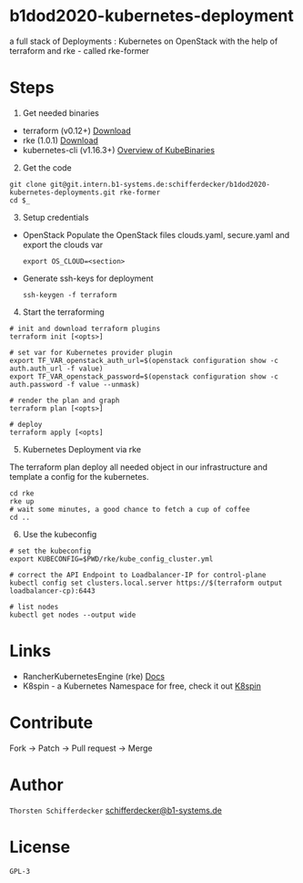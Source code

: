 # b1dod2020-kubernetes-deployment

a full stack of Deployments : Kubernetes on OpenStack with the help of terraform and rke - called rke-former

# Steps

1) Get needed binaries

- terraform (v0.12+) [Download](https://www.terraform.io/downloads.html)
- rke (1.0.1) [Download](https://github.com/rancher/rke/releases/tag/v1.0.1)
- kubernetes-cli (v1.16.3+) [Overview of KubeBinaries](https://downloadkubernetes.com)

2) Get the code

```bash=
git clone git@git.intern.b1-systems.de:schifferdecker/b1dod2020-kubernetes-deployments.git rke-former
cd $_
```

3) Setup credentials 

- OpenStack
  Populate the OpenStack files clouds.yaml, secure.yaml and export the clouds var

  ```bash=
  export OS_CLOUD=<section>
  ```

- Generate ssh-keys for deployment

  ```bash=
  ssh-keygen -f terraform
  ```

4) Start the terraforming

```
# init and download terraform plugins
terraform init [<opts>]

# set var for Kubernetes provider plugin
export TF_VAR_openstack_auth_url=$(openstack configuration show -c auth.auth_url -f value)
export TF_VAR_openstack_password=$(openstack configuration show -c auth.password -f value --unmask)

# render the plan and graph 
terraform plan [<opts>]

# deploy
terraform apply [<opts]
```

5) Kubernetes Deployment via rke

The terraform plan deploy all needed object in our infrastructure and template a config for the 
kubernetes.

```bash=
cd rke
rke up
# wait some minutes, a good chance to fetch a cup of coffee
cd ..
```

6) Use the kubeconfig

```bash=
# set the kubeconfig 
export KUBECONFIG=$PWD/rke/kube_config_cluster.yml

# correct the API Endpoint to Loadbalancer-IP for control-plane
kubectl config set clusters.local.server https://$(terraform output loadbalancer-cp):6443

# list nodes
kubectl get nodes --output wide
```

# Links

- RancherKubernetesEngine (rke) [Docs](https://rancher.com/docs/rke/latest/)
- K8spin - a Kubernetes Namespace for free, check it out [K8spin](https://k8spin.cloud/)


# Contribute

Fork -> Patch -> Pull request -> Merge

# Author

`Thorsten Schifferdecker` <schifferdecker@b1-systems.de>

# License

`GPL-3`
